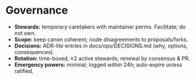 ﻿# Governance
- **Stewards:** temporary caretakers with maintainer perms. Facilitate; do not own.
- **Scope:** keep canon coherent; route disagreements to proposals/forks.
- **Decisions:** ADR-lite entries in docs/ops/DECISIONS.md (why, options, consequences).
- **Rotation:** time-boxed; ≥2 active stewards; renewal by consensus & PR.
- **Emergency powers:** minimal; logged within 24h; auto-expire unless ratified.
